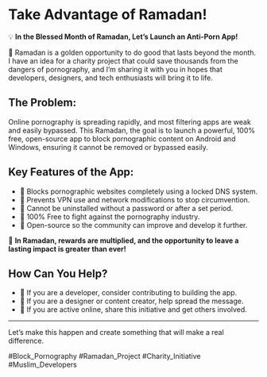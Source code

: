 # Take Advantage of Ramadan!

💡 **In the Blessed Month of Ramadan, Let’s Launch an Anti-Porn App!**

🚀 Ramadan is a golden opportunity to do good that lasts beyond the month. I have an idea for a charity project that could save thousands from the dangers of pornography, and I’m sharing it with you in hopes that developers, designers, and tech enthusiasts will bring it to life.

## The Problem:
Online pornography is spreading rapidly, and most filtering apps are weak and easily bypassed. This Ramadan, the goal is to launch a powerful, 100% free, open-source app to block pornographic content on Android and Windows, ensuring it cannot be removed or bypassed easily.

## Key Features of the App:
- 🔹 Blocks pornographic websites completely using a locked DNS system.
- 🔹 Prevents VPN use and network modifications to stop circumvention.
- 🔹 Cannot be uninstalled without a password or after a set period.
- 🔹 100% Free to fight against the pornography industry.
- 🔹 Open-source so the community can improve and develop it further.

🌙 **In Ramadan, rewards are multiplied, and the opportunity to leave a lasting impact is greater than ever!**

## How Can You Help?
- 📌 If you are a developer, consider contributing to building the app.
- 📌 If you are a designer or content creator, help spread the message.
- 📌 If you are active online, share this initiative and get others involved.

---

Let’s make this happen and create something that will make a real difference.

#Block_Pornography #Ramadan_Project #Charity_Initiative #Muslim_Developers
